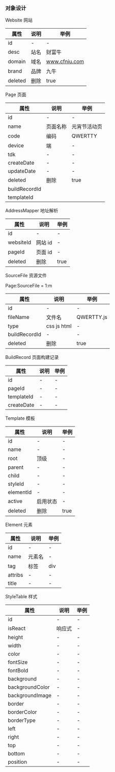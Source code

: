 ### 对象设计

Website 网站

| 属性    | 说明 | 举例          |
| ------- | ---- | ------------- |
| id      | -    | -             |
| desc    | 站名 | 财富牛        |
| domain  | 域名 | www.cfniu.com |
| brand   | 品牌 | 九牛          |
| deleted | 删除 | true          |

Page 页面

| 属性          | 说明     | 举例         |
| ------------- | -------- | ------------ |
| id            | -        | -            |
| name          | 页面名称 | 元宵节活动页 |
| code          | 编码     | QWERTTY      |
| device        | 端       | -            |
| tdk           | -        | -            |
| createDate    | -        | -            |
| updateDate    | -        | -            |
| deleted       | 删除     | true         |
| buildRecordId |          |              |
| templateId    |          |              |

AddressMapper 地址解析

| 属性      | 说明    | 举例 |
| --------- | ------- | ---- |
| id        | -       | -    |
| websiteId | 网站 id | -    |
| pageId    | 页面 id | -    |
| deleted   | 删除    | true |

SourceFile 资源文件

Page:SourceFile = 1:m

| 属性          | 说明        | 举例       |
| ------------- | ----------- | ---------- |
| id            | -           | -          |
| fileName      | 文件名      | QWERTTY.js |
| type          | css js html | -          |
| buildRecordId | -           | -          |
| deleted       | 删除        | true       |

BuildRecord 页面构建记录

| 属性       | 说明 | 举例 |
| ---------- | ---- | ---- |
| id         | -    | -    |
| pageId     | -    | -    |
| templateId | -    | -    |
| createDate | -    | -    |

Template 模板

| 属性      | 说明     | 举例 |
| --------- | -------- | ---- |
| id        | -        | -    |
| name      | -        | -    |
| root      | 顶级     | -    |
| parent    | -        | -    |
| child     | -        | -    |
| styleId   | -        | -    |
| elementId | -        | -    |
| active    | 启用状态 | -    |
| deleted   | 删除     | true |

Element 元素

| 属性    | 说明   | 举例 |
| ------- | ------ | ---- |
| id      | -      | -    |
| name    | 元素名 | -    |
| tag     | 标签   | div  |
| attribs | -      | -    |
| title   | -      | -    |

StyleTable 样式

| 属性            | 说明   | 举例 |
| --------------- | ------ | ---- |
| id              | -      | -    |
| isReact         | 响应式 | -    |
| height          | -      | -    |
| width           | -      | -    |
| color           | -      | -    |
| fontSize        | -      | -    |
| fontBold        | -      | -    |
| background      | -      | -    |
| backgroundColor | -      | -    |
| backgroundImage | -      | -    |
| border          | -      | -    |
| borderColor     | -      | -    |
| borderType      | -      | -    |
| left            | -      | -    |
| right           | -      | -    |
| top             | -      | -    |
| bottom          | -      | -    |
| position        | -      | -    |

